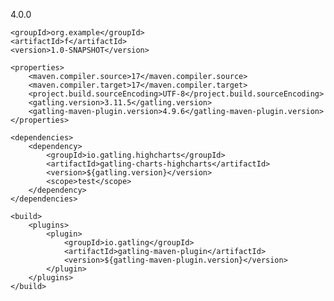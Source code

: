<?xml version="1.0" encoding="UTF-8"?>
<project xmlns="http://maven.apache.org/POM/4.0.0"
         xmlns:xsi="http://www.w3.org/2001/XMLSchema-instance"
         xsi:schemaLocation="http://maven.apache.org/POM/4.0.0 http://maven.apache.org/xsd/maven-4.0.0.xsd">
    <modelVersion>4.0.0</modelVersion>

    <groupId>org.example</groupId>
    <artifactId>f</artifactId>
    <version>1.0-SNAPSHOT</version>

    <properties>
        <maven.compiler.source>17</maven.compiler.source>
        <maven.compiler.target>17</maven.compiler.target>
        <project.build.sourceEncoding>UTF-8</project.build.sourceEncoding>
        <gatling.version>3.11.5</gatling.version>
        <gatling-maven-plugin.version>4.9.6</gatling-maven-plugin.version>
    </properties>

    <dependencies>
        <dependency>
            <groupId>io.gatling.highcharts</groupId>
            <artifactId>gatling-charts-highcharts</artifactId>
            <version>${gatling.version}</version>
            <scope>test</scope>
        </dependency>
    </dependencies>

    <build>
        <plugins>
            <plugin>
                <groupId>io.gatling</groupId>
                <artifactId>gatling-maven-plugin</artifactId>
                <version>${gatling-maven-plugin.version}</version>
            </plugin>
        </plugins>
    </build>
</project>
